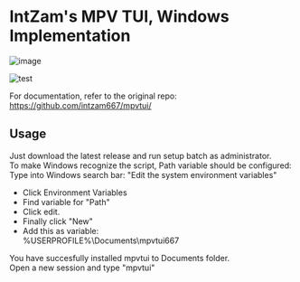 # IntZam's MPV TUI, Windows Implementation

![image](https://github.com/user-attachments/assets/49b332a0-8958-4953-a900-0051cb155ee9)

![test](https://github.com/user-attachments/assets/ed33134d-f713-4ff2-9bfd-1392f539d841)

For documentation, refer to the original repo: https://github.com/intzam667/mpvtui/

## Usage

Just download the latest release and run setup batch as administrator.<br>
To make Windows recognize the script, Path variable should be configured: <br>
Type into Windows search bar: "Edit the system environment variables" <br>

- Click Environment Variables <br>
- Find variable for "Path" <br>
- Click edit. <br>
- Finally click "New" <br>
- Add this as variable: <br>
%USERPROFILE%\Documents\mpvtui667 <br>

You have succesfully installed mpvtui to Documents folder. <br>
Open a new session and type "mpvtui" <br>


